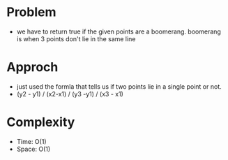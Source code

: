 # Problem
- we have to return true if the given points are a boomerang. boomerang is when 3 points don't lie in the same line

# Approch
- just used the formla that tells us if two points lie in a single point or not. 
- (y2 - y1) / (x2-x1) / (y3 -y1) / (x3 - x1)

# Complexity
- Time: O(1)
- Space: O(1)


